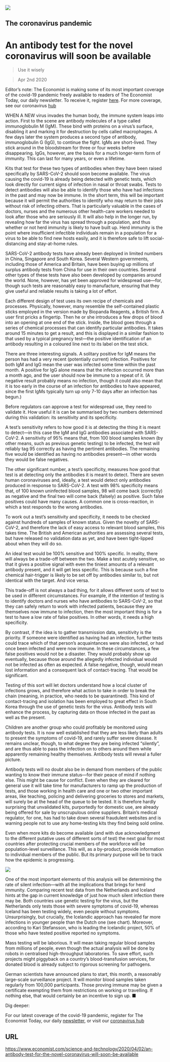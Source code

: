 ![](./images/20200404_STD001_0.jpg)

## The coronavirus pandemic

# An antibody test for the novel coronavirus will soon be available

> Use it wisely

> Apr 2nd 2020

Editor’s note: The Economist is making some of its most important coverage of the covid-19 pandemic freely available to readers of The Economist Today, our daily newsletter. To receive it, register [here](https://www.economist.com//newslettersignup). For more coverage, see our coronavirus [hub](https://www.economist.com//coronavirus)

WHEN A NEW virus invades the human body, the immune system leaps into action. First to the scene are antibody molecules of a type called immunoglobulin M (IgM). These bind with proteins on a virus’s surface, disabling it and marking it for destruction by cells called macrophages. A few days later the system produces a second type of antibody, immunoglobulin G (IgG), to continue the fight. IgMs are short-lived. They stick around in the bloodstream for three or four weeks before disappearing. IgGs, however, are the basis for a much longer-term form of immunity. This can last for many years, or even a lifetime.

Kits that test for these two types of antibodies when they have been raised specifically by SARS-CoV-2 should soon become available. The virus causing the covid-19 is already being detected with genetic tests, which look directly for current signs of infection in nasal or throat swabs. Tests to detect antibodies will also be able to identify those who have had infections in the past and may now be immune. In the short term, this will be important because it will permit the authorities to identify who may return to their jobs without risk of infecting others. That is particularly valuable in the cases of doctors, nurses and the numerous other health-care workers needed to look after those who are seriously ill. It will also help in the longer run, by revealing how far the virus has spread through a population, and thus whether or not herd immunity is likely to have built up. Herd immunity is the point where insufficient infectible individuals remain in a population for a virus to be able to find new hosts easily, and it is therefore safe to lift social-distancing and stay-at-home rules.

SARS-CoV-2 antibody tests have already been deployed in limited numbers in China, Singapore and South Korea. Several Western governments, including those of America and Britain, have been buying up millions of surplus antibody tests from China for use in their own countries. Several other types of these tests have also been developed by companies around the world. None, however, has yet been approved for widespread use—for, though such tests are reasonably easy to manufacture, ensuring that they give useful and reliable results is taking a lot of effort.

Each different design of test uses its own recipe of chemicals and processes. Physically, however, many resemble the self-contained plastic sticks employed in the version made by Biopanda Reagents, a British firm. A user first pricks a fingertip. Then he or she introduces a few drops of blood into an opening at one end of the stick. Inside, the blood goes through a series of chemical processes that can identify particular antibodies. It takes around 15 minutes to get a result, and this is displayed in a similar fashion to that used by a typical pregnancy test—the positive identification of an antibody resulting in a coloured line next to its label on the test stick.

There are three interesting signals. A solitary positive for IgM means the person has had a very recent (potentially current) infection. Positives for both IgM and IgG mean the user was infected some time within the past month. A positive for IgG alone means that the infection occurred more than a month ago, and the user should now be immune to a repeat of it. (A negative result probably means no infection, though it could also mean that it is too early in the course of an infection for antibodies to have appeared, since the first IgMs typically turn up only 7-10 days after an infection has begun.)

Before regulators can approve a test for widespread use, they need to validate it. How useful it is can be summarised by two numbers determined during this validation: its sensitivity and its specificity.

A test’s sensitivity refers to how good it is at detecting the thing it is meant to detect—in this case the IgM and IgG antibodies associated with SARS-CoV-2. A sensitivity of 95% means that, from 100 blood samples known (by other means, such as previous genetic testing) to be infected, the test will reliably tag 95 correctly as having the pertinent antibodies. The remaining five would be identified as having no antibodies present—in other words they would be false negatives.

The other significant number, a test’s specificity, measures how good that test is at detecting only the antibodies it is meant to detect. There are seven human coronaviruses and, ideally, a test would detect only antibodies produced in response to SARS-CoV-2. A test with 98% specificity means that, of 100 known uninfected blood samples, 98 will come back (correctly) as negative and the final two will come back (falsely) as positive. Such false positives could have many causes. A common one is cross-reaction, in which a test responds to the wrong antibodies.

To work out a test’s sensitivity and specificity, it needs to be checked against hundreds of samples of known status. Given the novelty of SARS-CoV-2, and therefore the lack of easy access to relevant blood samples, this takes time. The British and American authorities are assessing several tests, but have released no validation data as yet, and have been tight-lipped about when they will do so.

An ideal test would be 100% sensitive and 100% specific. In reality, there will always be a trade-off between the two. Make a test acutely sensitive, so that it gives a positive signal with even the tiniest amounts of a relevant antibody present, and it will get less specific. This is because such a fine chemical hair-trigger is likely to be set off by antibodies similar to, but not identical with the target. And vice versa.

This trade-off is not always a bad thing, for it allows different sorts of test to be used in different circumstances. For example, if the intention of testing is to identify doctors and nurses who have antibodies to SARS-CoV-2, so that they can safely return to work with infected patients, because they are themselves now immune to infection, then the most important thing is for a test to have a low rate of false positives. In other words, it needs a high specificity.

By contrast, if the idea is to gather transmission data, sensitivity is the priority. If someone were identified as having had an infection, further tests could trace which of that person’s acquaintances were also infected, or had once been infected and were now immune. In these circumstances, a few false positives would not be a disaster. They would probably show up eventually, because those around the allegedly infected individual would not be infected as often as expected. A false negative, though, would mean lost information and a consequent lack of contact-tracing. That would be significant.

Testing of this sort will let doctors understand how a local cluster of infections grows, and therefore what action to take in order to break the chain (meaning, in practice, who needs to be quarantined). This kind of contact-tracing and isolation has been employed to great effect in South Korea through the use of genetic tests for the virus. Antibody tests will enhance the process, by capturing data on those infected in the past as well as the present.

Children are another group who could profitably be monitored using antibody tests. It is now well established that they are less likely than adults to present the symptoms of covid-19, and rarely suffer severe disease. It remains unclear, though, to what degree they are being infected “silently”, and are thus able to pass the infection on to others around them while apparently remaining healthy themselves. Antibody tests will reveal a fuller picture.

Antibody tests will no doubt also be in demand from members of the public wanting to know their immune status—for their peace of mind if nothing else. This might be cause for conflict. Even when they are cleared for general use it will take time for manufacturers to ramp up the production of tests, and those working in health care and one or two other important areas, like teaching, policing and delivering groceries to stores and markets, will surely be at the head of the queue to be tested. It is therefore hardly surprising that unvalidated kits, purportedly for domestic use, are already being offered for sale by unscrupulous online suppliers. Britain’s medical regulator, for one, has had to take down several fraudulent websites and is warning people not to use any home-testing kits they find being sold online.

Even when more kits do become available (and with due acknowledgment to the different putative uses of different sorts of test) the next goal for most countries after protecting crucial members of the workforce will be population-level surveillance. This will, as a by-product, provide information to individual members of the public. But its primary purpose will be to track how the epidemic is progressing.

![](./images/20200404_STC086.png)

One of the most important elements of this analysis will be determining the rate of silent infection—with all the implications that brings for herd immunity. Comparing recent test data from the Netherlands and Iceland hints at the gap in current knowledge of just how much silent infection there may be. Both countries use genetic testing for the virus, but the Netherlands only tests those with severe symptoms of covid-19, whereas Iceland has been testing widely, even people without symptoms. Unsurprisingly, but crucially, the Icelandic approach has revealed far more infections in younger people than the Dutch one (see chart). Moreover, according to Kari Stefansson, who is leading the Icelandic project, 50% of those who have tested positive reported no symptoms.

Mass testing will be laborious. It will mean taking regular blood samples from millions of people, even though the actual analysis will be done by robots in centralised high-throughput laboratories. To save effort, such projects might piggyback on a country’s blood-transfusion services, for donated blood is already subject to rigorous screening for pathogens.

German scientists have announced plans to start, this month, a reasonably large-scale surveillance project. It will monitor blood samples taken regularly from 100,000 participants. Those proving immune may be given a certificate exempting them from restrictions on working or travelling. If nothing else, that would certainly be an incentive to sign up. ■

Dig deeper:

For our latest coverage of the covid-19 pandemic, register for The Economist Today, our daily [newsletter](https://www.economist.com//newslettersignup), or visit our [coronavirus hub](https://www.economist.com//coronavirus)

## URL

https://www.economist.com/science-and-technology/2020/04/02/an-antibody-test-for-the-novel-coronavirus-will-soon-be-available
